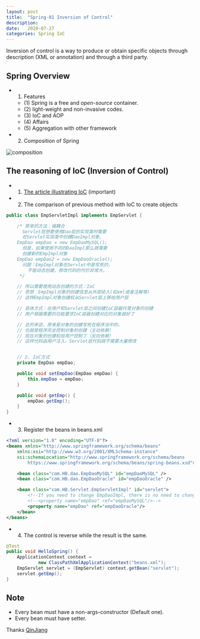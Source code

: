 ```yaml
---
layout: post
title:  "Spring-01 Inversion of Control"
description: 
date:   2020-07-27
categories: Spring IoC
---
```

Inversion of control is a way to produce or obtain specific objects 
through description (XML or annotation) and through a third party.

## Spring Overview

- 1. Features
    
    - (1) Spring is a free and _open-source_ container.
    - (2) light-weight and non-invasive codes.
    - (3) IoC and AOP
    - (4) Affairs
    - (5) Aggregation with other framework

- 2. Composition of Spring

![composition](/image/Spring/composition.png)

## The reasoning of IoC (Inversion of Control)

- 1. [The article illustrating IoC](https://mp.weixin.qq.com/s/VM6INdNB_hNfXCMq3UZgTQ) (important)

- 2. The comparison of previous method with IoC to create objects

```java
public class EmpServletImpl implements EmpServlet {

    /* 原来的方法：强耦合
      Servlet层想要使用Dao层的实现类时需要
      在Servlet实现类中创建DaoImpl对象,
    EmpDao empDao = new EmpDaoMySQL();
      但是，如果使用不同的DaoImpl那么就需要
      创建新的EmpImpl对象
    EmpDao empDao2 = new EmpDaoOracle();
      问题：EmpImpl对象在Servlet中是写死的，
        不能动态创建，修改代码的代价非常大。
     */

    // 所以需要使用动态创建的方式：IoC
    // 思想：EmpImpl对象的创建信息从外部给入(如xml或者注解等)
    // 这样EmpImpl对象创建权从Servlet层上移给用户层

    // 具体方式：在用户和Servlet层之间创建IoC容器托管对象的创建
    // 用户根据需要的功能要求IoC容器创建对应的对象就好了

    // 总的来说，原来是对象的创建写死在程序当中的，
    // 也就是程序完全控制对象的创建（主动依赖）
    // 现在对象的创建权给用户控制了（反向依赖）
    // 这样代码由用户注入，Servlet层代码就不需要大量修改


    // 2. IoC方式
    private EmpDao empDao;

    public void setEmpDao(EmpDao empDao) {
        this.empDao = empDao;
    }

    public void getEmp() {
        empDao.getEmp();
    }
}
```

- 3. Register the beans in beans.xml

```xml
<?xml version="1.0" encoding="UTF-8"?>
<beans xmlns="http://www.springframework.org/schema/beans"
    xmlns:xsi="http://www.w3.org/2001/XMLSchema-instance"
    xsi:schemaLocation="http://www.springframework.org/schema/beans
        https://www.springframework.org/schema/beans/spring-beans.xsd">

    <bean class="com.HB.dao.EmpDaoMySQL" id="empDaoMySQL" />
    <bean class="com.HB.dao.EmpDaoOracle" id="empDaoOracle" />

    <bean class="com.HB.Servlet.EmpServletImpl" id="servlet">
        <!--If you need to change EmpDaoImpl, there is no need to change codes.-->
        <!--<property name="empDao" ref="empDaoMySQL"/>-->
        <property name="empDao" ref="empDaoOracle"/>
    </bean>
</beans>
``` 

- 4. The control is reverse while the result is the same.

```java
@Test
public void HelloSpring() {
    ApplicationContext context =
            new ClassPathXmlApplicationContext("beans.xml");
    EmpServlet servlet = (EmpServlet) context.getBean("servlet");
    servlet.getEmp();
}
```

## Note

- Every bean must have a non-args-constructor (Default one).
- Every bean must have setter.


Thanks [QinJiang](https://space.bilibili.com/95256449?spm_id_from=333.788.b_765f7570696e666f.2)